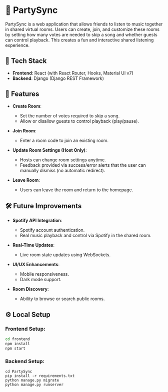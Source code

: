 # 🎉 PartySync

PartySync is a web application that allows friends to listen to music together in shared virtual rooms. Users can create, join, and customize these rooms by setting how many votes are needed to skip a song and whether guests can control playback. This creates a fun and interactive shared listening experience.

## 🚀 Tech Stack

- **Frontend**: React (with React Router, Hooks, Material UI v7)
- **Backend**: Django (Django REST Framework)

## 🔧 Features

- **Create Room**: 
  - Set the number of votes required to skip a song.
  - Allow or disallow guests to control playback (play/pause).
  
- **Join Room**: 
  - Enter a room code to join an existing room.

- **Update Room Settings (Host Only)**:
  - Hosts can change room settings anytime.
  - Feedback provided via success/error alerts that the user can manually dismiss (no automatic redirect).

- **Leave Room**:
  - Users can leave the room and return to the homepage.

## 🛠️ Future Improvements

- **Spotify API Integration**:
  - Spotify account authentication.
  - Real music playback and control via Spotify in the shared room.

- **Real-Time Updates**:
  - Live room state updates using WebSockets.

- **UI/UX Enhancements**:
  - Mobile responsiveness.
  - Dark mode support.

- **Room Discovery**:
  - Ability to browse or search public rooms.

## ⚙️ Local Setup

### Frontend Setup:

```bash
cd frontend
npm install
npm start
```
### Backend Setup:
```
cd PartySync
pip install -r requirements.txt
python manage.py migrate
python manage.py runserver
```

